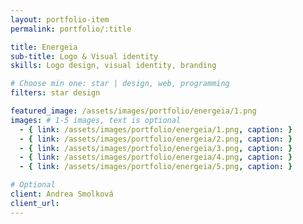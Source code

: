 ```yaml
---
layout: portfolio-item
permalink: portfolio/:title

title: Energeia
sub-title: Logo & Visual identity
skills: Logo design, visual identity, branding

# Choose min one: star | design, web, programming
filters: star design

featured_image: /assets/images/portfolio/energeia/1.png
images: # 1-5 images, text is optional
  - { link: /assets/images/portfolio/energeia/1.png, caption: }
  - { link: /assets/images/portfolio/energeia/2.png, caption: }
  - { link: /assets/images/portfolio/energeia/3.png, caption: }
  - { link: /assets/images/portfolio/energeia/4.png, caption: }
  - { link: /assets/images/portfolio/energeia/5.png, caption: }

# Optional
client: Andrea Smolková
client_url:
---
```

